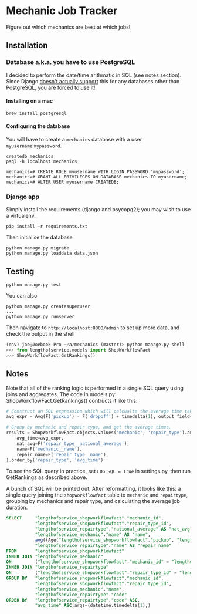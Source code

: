 # Mechanic Job Tracker

Figure out which mechanics are best at which jobs!

## Installation

### Database a.k.a. you have to use PostgreSQL

I decided to perform the date/time arithmatic in SQL (see notes section).  Since Django [doesn't actually support](https://docs.djangoproject.com/en/1.10/ref/models/fields/#durationfield) this for any databases other than PostgreSQL, you are forced to use it!

#### Installing on a mac

	brew install postgresql

#### Configuring the database

You will have to create a `mechanics` database with a user `myusername`:`mypassword`.

	createdb mechanics
    psql -h localhost mechanics
    
    mechanics=# CREATE ROLE myusername WITH LOGIN PASSWORD 'mypassword';
    mechanics=# GRANT ALL PRIVILEGES ON DATABASE mechanics TO myusername;
    mechanics=# ALTER USER myusername CREATEDB;


### Django app

Simply install the requirements (django and psycopg2); you may wish to use a virtualenv.

	pip install -r requirements.txt
    
Then initialise the database

	python manage.py migrate
    python manage.py loaddata data.json
    
## Testing

	python manage.py test

You can also

	python manage.py createsuperuser
    ...
	python manage.py runserver
    
Then navigate to `http://localhost:8000/admin` to set up more data, and check the output in the shell


```python
(env) joe@Joebook-Pro ~/a/mechanics (master)> python manage.py shell
>>> from lengthofservice.models import ShopWorkflowFact
>>> ShopWorkflowFact.GetRankings()
```


## Notes

Note that all of the ranking logic is performed in a single SQL query using joins and aggregates. The code in models.py: ShopWorkflowFact.GetRankings() contructs it like this:

``` python
# Construct an SQL expression which will calcualte the average time taken over a group of ShopWorkflowFact rows
avg_expr = Avg(F('pickup') - F('dropoff') + timedelta(1), output_field=DurationField())

# Group by mechanic and repair type, and get the average times.
results = ShopWorkflowFact.objects.values('mechanic', 'repair_type').annotate(
    avg_time=avg_expr, 
    nat_avg=F('repair_type__national_average'), 
    name=F('mechanic__name'),
    repair_name=F('repair_type__name'),
).order_by('repair_type', 'avg_time')
```

To see the SQL query in practice, set `LOG_SQL = True` in settings.py, then run GetRankings as described above.

A bunch of SQL will be printed out. After reformatting, it looks like this: a single query joining the `shopworkflowfact` table to `mechanic` and `repairtype`, grouping by mechanics and repair type, and calculating the average job duration.

```sql
SELECT     "lengthofservice_shopworkflowfact"."mechanic_id",
           "lengthofservice_shopworkflowfact"."repair_type_id",
           "lengthofservice_repairtype"."national_average" AS "nat_avg",
           "lengthofservice_mechanic"."name" AS "name",
           avg((Age("lengthofservice_shopworkflowfact"."pickup", "lengthofservice_shopworkflowfact"."dropoff") + '1 days 0.000000 seconds'::interval)) AS "avg_time",
           "lengthofservice_repairtype"."name" AS "repair_name"
FROM       "lengthofservice_shopworkflowfact"
INNER JOIN "lengthofservice_mechanic"
ON         ("lengthofservice_shopworkflowfact"."mechanic_id" = "lengthofservice_mechanic"."id")
INNER JOIN "lengthofservice_repairtype"
ON         ("lengthofservice_shopworkflowfact"."repair_type_id" = "lengthofservice_repairtype"."code")
GROUP BY   "lengthofservice_shopworkflowfact"."mechanic_id",
           "lengthofservice_shopworkflowfact"."repair_type_id",
           "lengthofservice_mechanic"."name",
           "lengthofservice_repairtype"."code"
ORDER BY   "lengthofservice_repairtype"."code" ASC,
           "avg_time" ASC;args=(datetime.timedelta(1),)
```